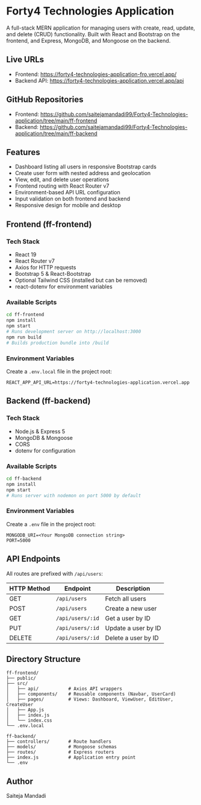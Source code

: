 # Forty4 Technologies Application

A full-stack MERN application for managing users with create, read, update, and delete (CRUD) functionality. Built with React and Bootstrap on the frontend, and Express, MongoDB, and Mongoose on the backend.

## Live URLs

- Frontend: https://forty4-technologies-application-fro.vercel.app/  
- Backend API: https://forty4-technologies-application.vercel.app/api  

## GitHub Repositories

- Frontend: https://github.com/saitejamandadi99/Forty4-Technologies-application/tree/main/ff-frontend  
- Backend:  https://github.com/saitejamandadi99/Forty4-Technologies-application/tree/main/ff-backend  

## Features

- Dashboard listing all users in responsive Bootstrap cards  
- Create user form with nested address and geolocation  
- View, edit, and delete user operations  
- Frontend routing with React Router v7  
- Environment-based API URL configuration  
- Input validation on both frontend and backend  
- Responsive design for mobile and desktop  

## Frontend (ff-frontend)

### Tech Stack

- React 19  
- React Router v7  
- Axios for HTTP requests  
- Bootstrap 5 & React-Bootstrap  
- Optional Tailwind CSS (installed but can be removed)  
- react-dotenv for environment variables  

### Available Scripts

```bash
cd ff-frontend
npm install
npm start
# Runs development server on http://localhost:3000
npm run build
# Builds production bundle into /build
```

### Environment Variables

Create a `.env.local` file in the project root:

```
REACT_APP_API_URL=https://forty4-technologies-application.vercel.app
```

## Backend (ff-backend)

### Tech Stack

- Node.js & Express 5  
- MongoDB & Mongoose  
- CORS  
- dotenv for configuration  

### Available Scripts

```bash
cd ff-backend
npm install
npm start
# Runs server with nodemon on port 5000 by default
```

### Environment Variables

Create a `.env` file in the project root:

```
MONGODB_URI=<Your MongoDB connection string>
PORT=5000
```

## API Endpoints

All routes are prefixed with `/api/users`:

| HTTP Method | Endpoint           | Description                 |
| ----------- | ------------------ | --------------------------- |
| GET         | `/api/users`       | Fetch all users             |
| POST        | `/api/users`       | Create a new user           |
| GET         | `/api/users/:id`   | Get a user by ID            |
| PUT         | `/api/users/:id`   | Update a user by ID         |
| DELETE      | `/api/users/:id`   | Delete a user by ID         |

## Directory Structure

```
ff-frontend/
├── public/
├── src/
│   ├── api/           # Axios API wrappers
│   ├── components/    # Reusable components (Navbar, UserCard)
│   ├── pages/         # Views: Dashboard, ViewUser, EditUser, CreateUser
│   ├── App.js
│   ├── index.js
│   └── index.css
└── .env.local

ff-backend/
├── controllers/       # Route handlers
├── models/            # Mongoose schemas
├── routes/            # Express routers
├── index.js           # Application entry point
└── .env
```

## Author

Saiteja Mandadi  
